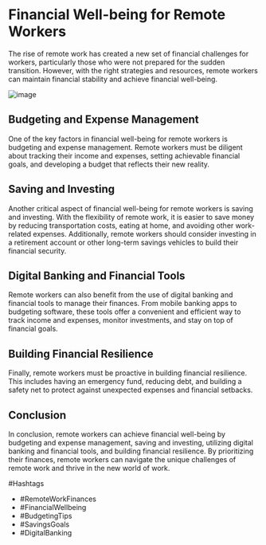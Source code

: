# Financial Well-being for Remote Workers

The rise of remote work has created a new set of financial challenges for workers, particularly those who were not prepared for the sudden transition. However, with the right strategies and resources, remote workers can maintain financial stability and achieve financial well-being.

![image](https://user-images.githubusercontent.com/124519041/216836134-fc8501ec-8ba8-46ad-8753-70c53e38842f.png)

## Budgeting and Expense Management
One of the key factors in financial well-being for remote workers is budgeting and expense management. Remote workers must be diligent about tracking their income and expenses, setting achievable financial goals, and developing a budget that reflects their new reality.

## Saving and Investing
Another critical aspect of financial well-being for remote workers is saving and investing. With the flexibility of remote work, it is easier to save money by reducing transportation costs, eating at home, and avoiding other work-related expenses. Additionally, remote workers should consider investing in a retirement account or other long-term savings vehicles to build their financial security.

## Digital Banking and Financial Tools
Remote workers can also benefit from the use of digital banking and financial tools to manage their finances. From mobile banking apps to budgeting software, these tools offer a convenient and efficient way to track income and expenses, monitor investments, and stay on top of financial goals.

## Building Financial Resilience
Finally, remote workers must be proactive in building financial resilience. This includes having an emergency fund, reducing debt, and building a safety net to protect against unexpected expenses and financial setbacks.

## Conclusion
In conclusion, remote workers can achieve financial well-being by budgeting and expense management, saving and investing, utilizing digital banking and financial tools, and building financial resilience. By prioritizing their finances, remote workers can navigate the unique challenges of remote work and thrive in the new world of work.

#Hashtags
- #RemoteWorkFinances
- #FinancialWellbeing
- #BudgetingTips
- #SavingsGoals
- #DigitalBanking

